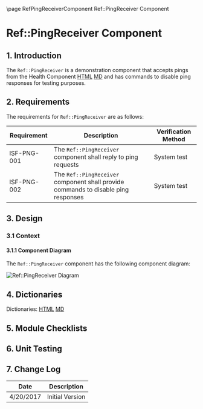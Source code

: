 \page RefPingReceiverComponent Ref::PingReceiver Component
# Ref::PingReceiver Component

## 1. Introduction

The `Ref::PingReceiver` is a demonstration component that accepts pings from the Health Component [HTML](../../../Svc/Health/docs/sdd.html) [MD](../../../Svc/Health/docs/sdd.md) and has commands to disable ping responses for testing purposes.

## 2. Requirements

The requirements for `Ref::PingReceiver` are as follows:

Requirement | Description | Verification Method
----------- | ----------- | -------------------
ISF-PNG-001 | The `Ref::PingReceiver` component shall reply to ping requests | System test
ISF-PNG-002 | The `Ref::PingReceiver` component shall provide commands to disable ping responses | System test

## 3. Design

### 3.1 Context

#### 3.1.1 Component Diagram

The `Ref::PingReceiver` component has the following component diagram:

![`Ref::PingReceiver` Diagram](img/PingReceiverBDD.jpg "Ref::PingReceiver")

## 4. Dictionaries

Dictionaries: [HTML](PingReceiver.html) [MD](PingReceiver.md)

## 5. Module Checklists

## 6. Unit Testing

## 7. Change Log

Date | Description
---- | -----------
4/20/2017 | Initial Version



